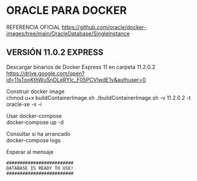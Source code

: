 # ORACLE PARA DOCKER

REFERENCIA OFICIAL
https://github.com/oracle/docker-images/tree/main/OracleDatabase/SingleInstance

## VERSIÓN 11.0.2 EXPRESS
Descargar binarios de Docker Express 11 en carpeta 11.2.0.2  
https://drive.google.com/open?id=11sTooKthWuSnDLeRYlc_F05PCVlwdE1y&authuser=0

Construir docker image  
chmod u+x buildContainerImage.sh
./buildContainerImage.sh -v 11.2.0.2 -t oracle-xe -x -i

Usar docker-compose  
docker-compose up -d

Consultar si ha arrancado  
docker-compose logs

Esperar al mensaje  
```
#########################  
DATABASE IS READY TO USE!  
#########################
```
